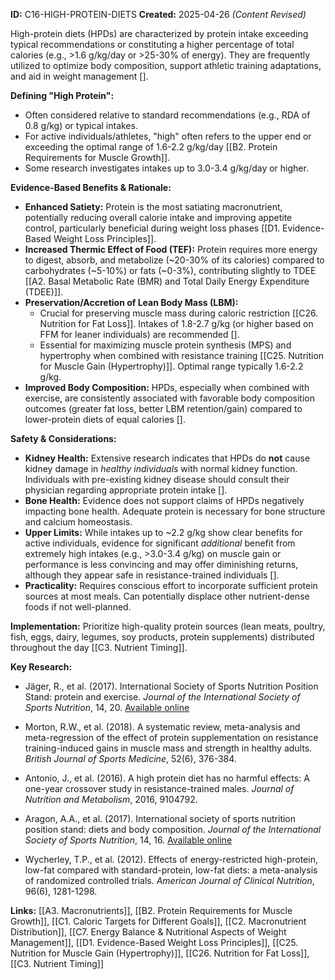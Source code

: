 **ID:** C16-HIGH-PROTEIN-DIETS **Created:** 2025-04-26 _(Content Revised)_

High-protein diets (HPDs) are characterized by protein intake exceeding typical recommendations or constituting a higher percentage of total calories (e.g., >1.6 g/kg/day or >25-30% of energy). They are frequently utilized to optimize body composition, support athletic training adaptations, and aid in weight management [].

**Defining "High Protein":**

- Often considered relative to standard recommendations (e.g., RDA of 0.8 g/kg) or typical intakes.
- For active individuals/athletes, "high" often refers to the upper end or exceeding the optimal range of 1.6-2.2 g/kg/day [[B2. Protein Requirements for Muscle Growth]].
- Some research investigates intakes up to 3.0-3.4 g/kg/day or higher.

**Evidence-Based Benefits & Rationale:**

- **Enhanced Satiety:** Protein is the most satiating macronutrient, potentially reducing overall calorie intake and improving appetite control, particularly beneficial during weight loss phases [[D1. Evidence-Based Weight Loss Principles]].
- **Increased Thermic Effect of Food (TEF):** Protein requires more energy to digest, absorb, and metabolize (~20-30% of its calories) compared to carbohydrates (~5-10%) or fats (~0-3%), contributing slightly to TDEE [[A2. Basal Metabolic Rate (BMR) and Total Daily Energy Expenditure (TDEE)]].
- **Preservation/Accretion of Lean Body Mass (LBM):**
    - Crucial for preserving muscle mass during caloric restriction [[C26. Nutrition for Fat Loss]]. Intakes of 1.8-2.7 g/kg (or higher based on FFM for leaner individuals) are recommended [].
    - Essential for maximizing muscle protein synthesis (MPS) and hypertrophy when combined with resistance training [[C25. Nutrition for Muscle Gain (Hypertrophy)]]. Optimal range typically 1.6-2.2 g/kg.
- **Improved Body Composition:** HPDs, especially when combined with exercise, are consistently associated with favorable body composition outcomes (greater fat loss, better LBM retention/gain) compared to lower-protein diets of equal calories [].

**Safety & Considerations:**

- **Kidney Health:** Extensive research indicates that HPDs do **not** cause kidney damage in _healthy individuals_ with normal kidney function. Individuals with pre-existing kidney disease should consult their physician regarding appropriate protein intake [].
- **Bone Health:** Evidence does not support claims of HPDs negatively impacting bone health. Adequate protein is necessary for bone structure and calcium homeostasis.
- **Upper Limits:** While intakes up to ~2.2 g/kg show clear benefits for active individuals, evidence for significant _additional_ benefit from extremely high intakes (e.g., >3.0-3.4 g/kg) on muscle gain or performance is less convincing and may offer diminishing returns, although they appear safe in resistance-trained individuals [].
- **Practicality:** Requires conscious effort to incorporate sufficient protein sources at most meals. Can potentially displace other nutrient-dense foods if not well-planned.

**Implementation:** Prioritize high-quality protein sources (lean meats, poultry, fish, eggs, dairy, legumes, soy products, protein supplements) distributed throughout the day [[C3. Nutrient Timing]].

**Key Research:**

- Jäger, R., et al. (2017). International Society of Sports Nutrition Position Stand: protein and exercise. _Journal of the International Society of Sports Nutrition_, 14, 20. [Available online](https://pmc.ncbi.nlm.nih.gov/articles/PMC2117006/)  
    
- Morton, R.W., et al. (2018). A systematic review, meta-analysis and meta-regression of the effect of protein supplementation on resistance training-induced gains in muscle mass and strength in healthy adults. _British Journal of Sports Medicine_, 52(6), 376-384.  
    
- Antonio, J., et al. (2016). A high protein diet has no harmful effects: A one-year crossover study in resistance-trained males. _Journal of Nutrition and Metabolism_, 2016, 9104792.  
    
- Aragon, A.A., et al. (2017). International society of sports nutrition position stand: diets and body composition. _Journal of the International Society of Sports Nutrition_, 14, 16. [Available online](https://www.researchgate.net/publication/317708391_International_society_of_sports_nutrition_position_stand_Diets_and_body_composition)  
    
- Wycherley, T.P., et al. (2012). Effects of energy-restricted high-protein, low-fat compared with standard-protein, low-fat diets: a meta-analysis of randomized controlled trials. _American Journal of Clinical Nutrition_, 96(6), 1281-1298.  
    

**Links:** [[A3. Macronutrients]], [[B2. Protein Requirements for Muscle Growth]], [[C1. Caloric Targets for Different Goals]], [[C2. Macronutrient Distribution]], [[C7. Energy Balance & Nutritional Aspects of Weight Management]], [[D1. Evidence-Based Weight Loss Principles]], [[C25. Nutrition for Muscle Gain (Hypertrophy)]], [[C26. Nutrition for Fat Loss]], [[C3. Nutrient Timing]]